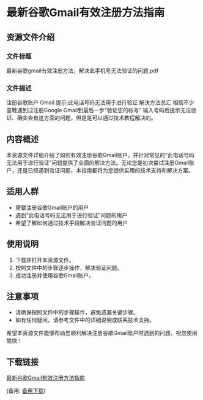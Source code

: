 # 最新谷歌Gmail有效注册方法指南

## 资源文件介绍

### 文件标题
最新谷歌gmail有效注册方法，解决此手机号无法验证的问题.pdf

### 文件描述
注册谷歌账户 Gmail 提示:此电话号码无法用于进行验证 解決方法总汇 相信不少童鞋遇到过注册Google Gmail到最后一步“验证您的帐号” 输入号码后提示无法验证、确实会有这方面的问题，但是是可以通过技术教程解决的。

## 内容概述

本资源文件详细介绍了如何有效注册谷歌Gmail账户，并针对常见的“此电话号码无法用于进行验证”问题提供了全面的解决方法。无论您是初次尝试注册Gmail账户，还是已经遇到验证问题，本指南都将为您提供实用的技术支持和解决方案。

## 适用人群

- 需要注册谷歌Gmail账户的用户
- 遇到“此电话号码无法用于进行验证”问题的用户
- 希望了解如何通过技术手段解决验证问题的用户

## 使用说明

1. 下载并打开本资源文件。
2. 按照文件中的步骤逐步操作，解决验证问题。
3. 成功注册并使用谷歌Gmail账户。

## 注意事项

- 请确保按照文件中的步骤操作，避免遗漏关键步骤。
- 如有任何疑问，请参考文件中的详细说明或联系技术支持。

希望本资源文件能够帮助您顺利解决注册谷歌Gmail账户时遇到的问题，祝您使用愉快！

## 下载链接
[最新谷歌Gmail有效注册方法指南](https://pan.quark.cn/s/79c935a410db) 

(备用: [备用下载](https://pan.baidu.com/s/15xVOZ1EhmhBR72dAHglg6A?pwd=1234))
